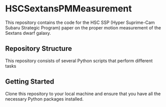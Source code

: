 # HSCSextansPMMeasurement

This repository contains the code for the HSC SSP (Hyper Suprime-Cam Subaru Strategic Program) paper on the proper motion measurement of the Sextans dwarf galaxy.

## Repository Structure

This repository consists of several Python scripts that perform different tasks

## Getting Started

Clone this repository to your local machine and ensure that you have all the necessary Python packages installed.

